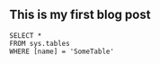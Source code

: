 ## This is my first blog post

 ```tsql
 SELECT *
 FROM sys.tables
 WHERE [name] = 'SomeTable'
 ```

